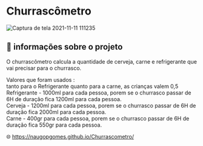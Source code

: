 # Churrascômetro

![Captura de tela 2021-11-11 111235](https://user-images.githubusercontent.com/80015739/141313276-ae11a37c-9544-40ef-9e1f-458f43012681.png)

## 📝 informações sobre o projeto 
 O churrascômetro calcula a quantidade de cerveja, carne e refrigerante que vai precisar para o churrasco.
 
 Valores que foram usados :<br>
  tanto para o Refrigerante quanto para a carne, as crianças valem 0,5<br>
  Refrigerante - 1000ml para cada pessoa, porem se o churrasco passar de 6H de duração fica 1200ml para cada pessoa.<br>
  Cerveja - 1200ml para cada pessoa, porem se o churrasco passar de 6H de duração fica 2000ml para cada pessoa.<br>
  Carne - 400gr para cada pessoa, porem se o churrasco passar de 6H de duração fica 550gr para cada pessoa.<br>
  
🌐 https://naugopgomes.github.io/Churrascometro/
